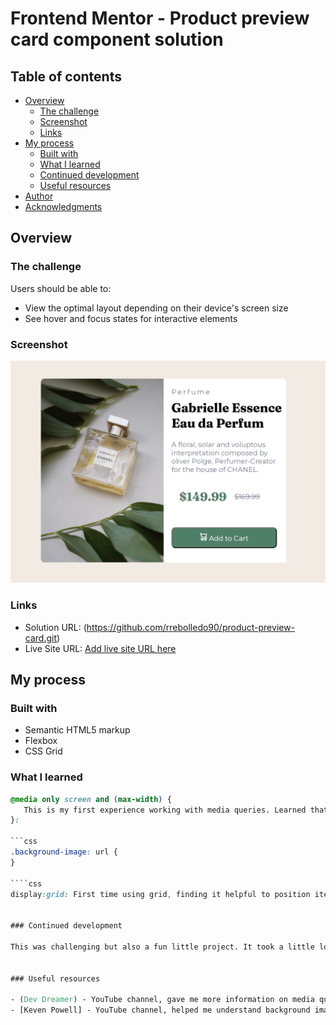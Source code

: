 # Frontend Mentor - Product preview card component solution

## Table of contents

- [Overview](#overview)
  - [The challenge](#the-challenge)
  - [Screenshot](#screenshot)
  - [Links](#links)
- [My process](#my-process)
  - [Built with](#built-with)
  - [What I learned](#what-i-learned)
  - [Continued development](#continued-development)
  - [Useful resources](#useful-resources)
- [Author](#author)
- [Acknowledgments](#acknowledgments)

## Overview

### The challenge

Users should be able to:

- View the optimal layout depending on their device's screen size
- See hover and focus states for interactive elements

### Screenshot

![](desktop-screenshot.png)

### Links

- Solution URL: (https://github.com/rrebolledo90/product-preview-card.git)
- Live Site URL: [Add live site URL here](https://rrebolledo90.github.io/product-preview-card/)

## My process

### Built with

- Semantic HTML5 markup
- Flexbox
- CSS Grid

### What I learned

````css
@media only screen and (max-width) {
   This is my first experience working with media queries. Learned that this can be used to adapt your website on screen size across various devices. This can be overused, therefore it's important to make your site as reponsive as possible, however, @media can be very helpful.
}: 
  
```css 
.background-image: url {
} 

````css
display:grid: First time using grid, finding it helpful to position items. 


### Continued development

This was challenging but also a fun little project. It took a little longer than I anticipated. When I first looked at the challenge I thought it would be fairly easy as I thought I only had to create a desktop version, but little did I know the challenge also needed to be responsive to various screen sizes. As a result, I had to research a few new concepts that I was not familiar with such as rem and em. The most time consuming was the @media queries. I finally got that to work. When I adapt the screen size to below 600px, the layout changes from a horizontal to vertical landscape, which I think is really cool. If you look closely, you will notice that the bottom left mobile background image is rounded. I am not sure why, but I did not specify this in my @media code. I think it is inheriting this from horizontal landscape code, I could not figure out how to resolve this. I also had to use flexbox with my vertical landscape because the grid display I originally used was being overridden, when I looked closer I noticed that the width was changing to my desktop.jpeg image, which was shifting my mobile.jpeg image. I could not figure out how to solve this as well. I think It might have to do with some inheritance, but I was able to fix it by utilizing flexbox.


### Useful resources

- (Dev Dreamer) - YouTube channel, gave me more information on media queries and also background images.
- [Keven Powell] - YouTube channel, helped me understand background images a little more, and also responsive units. 
